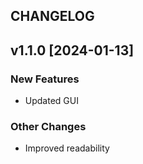 ## CHANGELOG

## v1.1.0 [2024-01-13]
### New Features
- Updated GUI

### Other Changes
- Improved readability
